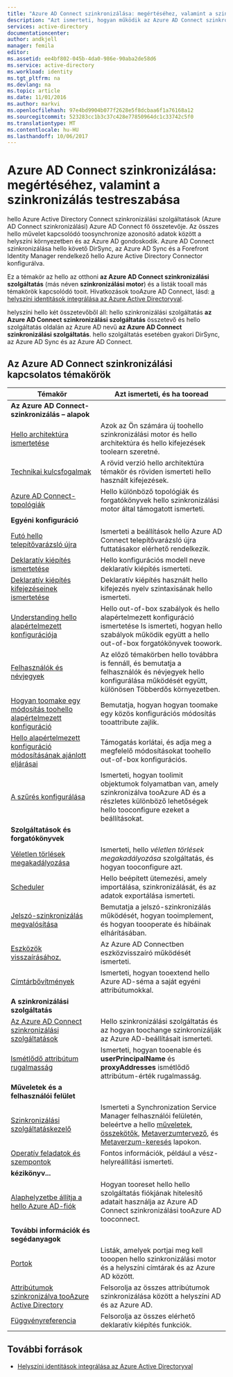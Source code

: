 ```yaml
---
title: "Azure AD Connect szinkronizálása: megértéséhez, valamint a szinkronizálás testreszabása |} Microsoft Docs"
description: "Azt ismerteti, hogyan működik az Azure AD Connect szinkronizálási szolgáltatás, és hogyan toocustomize."
services: active-directory
documentationcenter: 
author: andkjell
manager: femila
editor: 
ms.assetid: ee4bf802-045b-4da0-986e-90aba2de58d6
ms.service: active-directory
ms.workload: identity
ms.tgt_pltfrm: na
ms.devlang: na
ms.topic: article
ms.date: 11/01/2016
ms.author: markvi
ms.openlocfilehash: 97e4bd9904b077f2628e5f8dcbaa6f1a76168a12
ms.sourcegitcommit: 523283cc1b3c37c428e77850964dc1c33742c5f0
ms.translationtype: MT
ms.contentlocale: hu-HU
ms.lasthandoff: 10/06/2017
---
```

# <a name="azure-ad-connect-sync-understand-and-customize-synchronization"></a>Azure AD Connect szinkronizálása: megértéséhez, valamint a szinkronizálás testreszabása
hello Azure Active Directory Connect szinkronizálási szolgáltatások (Azure AD Connect szinkronizálási) Azure AD Connect fő összetevője. Az összes hello művelet kapcsolódó toosynchronize azonosító adatok között a helyszíni környezetben és az Azure AD gondoskodik. Azure AD Connect szinkronizálása hello követő DirSync, az Azure AD Sync és a Forefront Identity Manager rendelkező hello Azure Active Directory Connector konfigurálva.

Ez a témakör az hello az otthoni **az Azure AD Connect szinkronizálási szolgáltatás** (más néven **szinkronizálási motor**) és a listák tooall más témakörök kapcsolódó tooit. Hivatkozások tooAzure AD Connect, lásd: [a helyszíni identitások integrálása az Azure Active Directoryval](active-directory-aadconnect.md).

helyszíni hello két összetevőből áll: hello szinkronizálási szolgáltatás **az Azure AD Connect szinkronizálási szolgáltatás** összetevő és hello szolgáltatás oldalán az Azure AD nevű **az Azure AD Connect szinkronizálási szolgáltatás**. hello szolgáltatás esetében gyakori DirSync, az Azure AD Sync és az Azure AD Connect.

## <a name="azure-ad-connect-sync-topics"></a>Az Azure AD Connect szinkronizálási kapcsolatos témakörök
| Témakör | Azt ismerteti, és ha tooread |
| --- | --- |
| **Az Azure AD Connect-szinkronizálás – alapok** | |
| [Hello architektúra ismertetése](active-directory-aadconnectsync-understanding-architecture.md) |Azok az Ön számára új toohello szinkronizálási motor és hello architektúra és hello kifejezések toolearn szeretné. |
| [Technikai kulcsfogalmak](active-directory-aadconnectsync-technical-concepts.md) |A rövid verzió hello architektúra témakör és röviden ismerteti hello használt kifejezések. |
| [Azure AD Connect-topológiák](active-directory-aadconnect-topologies.md) |Hello különböző topológiák és forgatókönyvek hello szinkronizálási motor által támogatott ismerteti. |
| **Egyéni konfiguráció** | |
| [Futó hello telepítővarázsló újra](active-directory-aadconnectsync-installation-wizard.md) |Ismerteti a beállítások hello Azure AD Connect telepítővarázsló újra futtatásakor elérhető rendelkezik. |
| [Deklaratív kiépítés ismertetése](active-directory-aadconnectsync-understanding-declarative-provisioning.md) |Hello konfigurációs modell neve deklaratív kiépítés ismerteti. |
| [Deklaratív kiépítés kifejezéseinek ismertetése](active-directory-aadconnectsync-understanding-declarative-provisioning-expressions.md) |Deklaratív kiépítés használt hello kifejezés nyelv szintaxisának hello ismerteti. |
| [Understanding hello alapértelmezett konfigurációja](active-directory-aadconnectsync-understanding-default-configuration.md) |Hello out-of-box szabályok és hello alapértelmezett konfiguráció ismertetése Is ismerteti, hogyan hello szabályok működik együtt a hello out-of-box forgatókönyvek toowork. |
| [Felhasználók és névjegyek](active-directory-aadconnectsync-understanding-users-and-contacts.md) |Az előző témakörben hello továbbra is fennáll, és bemutatja a felhasználók és névjegyek hello konfigurálása működését együtt, különösen Többerdős környezetben. |
| [Hogyan toomake egy módosítás toohello alapértelmezett konfiguráció](active-directory-aadconnectsync-change-the-configuration.md) |Bemutatja, hogyan hogyan toomake egy közös konfigurációs módosítás tooattribute zajlik. |
| [Hello alapértelmezett konfiguráció módosításának ajánlott eljárásai](active-directory-aadconnectsync-best-practices-changing-default-configuration.md) |Támogatás korlátai, és adja meg a megfelelő módosításokat toohello out-of-box konfigurációs. |
| [A szűrés konfigurálása](active-directory-aadconnectsync-configure-filtering.md) |Ismerteti, hogyan toolimit objektumok folyamatban van, amely szinkronizálva tooAzure AD és a részletes különböző lehetőségek hello tooconfigure ezeket a beállításokat. |
| **Szolgáltatások és forgatókönyvek** | |
| [Véletlen törlések megakadályozása](active-directory-aadconnectsync-feature-prevent-accidental-deletes.md) |Ismerteti, hello *véletlen törlések megakadályozása* szolgáltatás, és hogyan tooconfigure azt. |
| [Scheduler](active-directory-aadconnectsync-feature-scheduler.md) |Hello beépített ütemezési, amely importálása, szinkronizálását, és az adatok exportálása ismerteti. |
| [Jelszó-szinkronizálás megvalósítása](active-directory-aadconnectsync-implement-password-synchronization.md) |Bemutatja a jelszó-szinkronizálás működését, hogyan tooimplement, és hogyan toooperate és hibáinak elhárításában. |
| [Eszközök visszaírásához.](active-directory-aadconnect-feature-device-writeback.md) |Az Azure AD Connectben eszközvisszaíró működését ismerteti. |
| [Címtárbővítmények](active-directory-aadconnectsync-feature-directory-extensions.md) |Ismerteti, hogyan tooextend hello Azure AD-séma a saját egyéni attribútumokkal. |
| **A szinkronizálási szolgáltatás** | |
| [Az Azure AD Connect szinkronizálási szolgáltatások](active-directory-aadconnectsyncservice-features.md) |Hello szinkronizálási szolgáltatás és az hogyan toochange szinkronizálják az Azure AD-beállításait ismerteti. |
| [Ismétlődő attribútum rugalmasság](active-directory-aadconnectsyncservice-duplicate-attribute-resiliency.md) |Ismerteti, hogyan tooenable és **userPrincipalName** és **proxyAddresses** ismétlődő attribútum-érték rugalmasság. |
| **Műveletek és a felhasználói felület** | |
| [Szinkronizálási szolgáltatáskezelő](active-directory-aadconnectsync-service-manager-ui.md) |Ismerteti a Synchronization Service Manager felhasználói felületén, beleértve a hello [műveletek](active-directory-aadconnectsync-service-manager-ui-operations.md), [összekötők](active-directory-aadconnectsync-service-manager-ui-connectors.md), [Metaverzumtervező](active-directory-aadconnectsync-service-manager-ui-mvdesigner.md), és [Metaverzum-keresés](active-directory-aadconnectsync-service-manager-ui-mvsearch.md) lapokon. |
| [Operatív feladatok és szempontok](active-directory-aadconnectsync-operations.md) |Fontos információk, például a vész-helyreállítási ismerteti. |
| **kézikönyv...** | |
| [Alaphelyzetbe állítja a hello Azure AD-fiók](active-directory-aadconnectsync-howto-azureadaccount.md) |Hogyan tooreset hello hello szolgáltatás fiókjának hitelesítő adatait használja az Azure AD Connect szinkronizálási tooAzure AD tooconnect. |
| **További információk és segédanyagok** | |
| [Portok](active-directory-aadconnect-ports.md) |Listák, amelyek portjai meg kell tooopen hello szinkronizálási motor és a helyszíni címtárak és az Azure AD között. |
| [Attribútumok szinkronizálva tooAzure Active Directory](active-directory-aadconnectsync-attributes-synchronized.md) |Felsorolja az összes attribútumok szinkronizálása között a helyszíni AD és az Azure AD. |
| [Függvényreferencia](active-directory-aadconnectsync-functions-reference.md) |Felsorolja az összes elérhető deklaratív kiépítés funkciók. |

## <a name="additional-resources"></a>További források
* [Helyszíni identitások integrálása az Azure Active Directoryval](active-directory-aadconnect.md)

